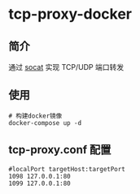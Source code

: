 # tcp-proxy-docker

## 简介

通过 [socat](http://www.dest-unreach.org/socat/) 实现 TCP/UDP 端口转发

## 使用

```shell
# 构建docker镜像
docker-compose up -d
```

## tcp-proxy.conf 配置

```
#localPort targetHost:targetPort
1098 127.0.0.1:80
1099 127.0.0.1:80
```
